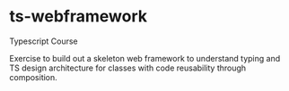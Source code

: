# ts-webframework

Typescript Course

Exercise to build out a skeleton web framework to understand typing and TS design architecture for classes with code reusability through composition.
